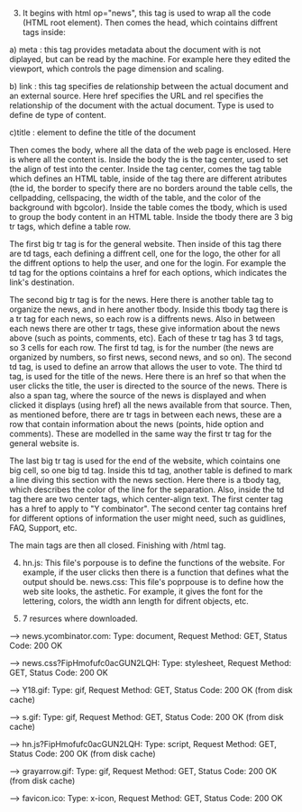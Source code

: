 3) It begins with html op="news", this tag is used to wrap all the code (HTML root element).
Then comes the head, which cointains diffrent tags inside:

 a) meta : this tag provides metadata about the document with is not diplayed, but can be read by the machine. For example here they edited the viewport, which controls the page dimension and scaling.
 
 b) link : this tag specifies de relationship between the actual document and an external source. Here href specifies the URL and rel specifies the relationship of the document with the actual document. Type is used to define de type of content. 
 
 c)title : element to define the title of the document

Then comes the body, where all the data of the web page is enclosed. Here is where all the content is.
Inside the body the is the tag center, used to set the align of test into the center.
Inside the tag center, comes the tag table which defines an HTML table, inside of the tag there are different atributes (the id, the border to specify there are no borders around the table cells, the cellpadding, cellspacing, the width of the table, and the color of the background with bgcolor).
Inside the table comes the tbody, which is used to group the body content in an HTML table.
Inside the tbody there are 3 big tr tags, which define a table row.

The first big tr tag is for the general website. Then inside of this tag there are td tags, each defining a diffrent cell, one for the logo, the other for all the diffrent options to help the user, and one for the login.
For example the td tag for the options cointains a href for each options, which indicates the link's destination. 

The second big tr tag is for the news. Here there is another table tag to organize the news, and in here another tbody.
Inside this tbody tag there is a tr tag for each news, so each row is a diffrents news. Also in between each news there are other tr tags, these give information about the news above (such as points, comments, etc).
Each of these tr tag has 3 td tags, so 3 cells for each row.
The first td tag, is for the number (the news are organized by numbers, so first news, second news, and so on).
The second td tag, is used to define an arrow that allows the user to vote.
The third td tag, is used for the title of the news. Here there is an href so that when the user clicks the title, the user is directed to the source of the news. There is also a span tag, where the source of the news is displayed and when clicked it displays (using href) all the news available from that source.
Then, as mentioned before, there are tr tags in between each news, these are a row that contain information about the news (points, hide option and comments). These are modelled in the same way the first tr tag for the general website is.

The last big tr tag is used for the end of the website, which cointains one big cell, so one big td tag.
Inside this td tag, another table is defined to mark a line diving this section with the news section. Here there is a tbody tag, which describes the color of the line for the separation.
Also, inside the td tag there are two center tags, which center-align text.
The first center tag has a href to apply to "Y combinator".
The second center tag contains href for different options of information the user might need, such as guidlines, FAQ, Support, etc.

The main tags are then all closed. Finishing with /html tag.

4) hn.js: This file's porpouse is to define the functions of the website. For example, if the user clicks then there is a function that defines what the output should be.
news.css: This file's poprpouse is to define how the web site looks, the asthetic. For example, it gives the font for the lettering, colors, the width ann length for difrent objects, etc.

5) 7 resurces where downloaded.

--> news.ycombinator.com: Type: document, Request Method: GET, Status Code: 200 OK
	
--> news.css?FipHmofufc0acGUN2LQH: Type: stylesheet, Request Method: GET, Status Code: 200 OK
	
--> Y18.gif: Type: gif, Request Method: GET, Status Code: 200 OK (from disk cache)
	
--> s.gif: Type: gif, Request Method: GET, Status Code: 200 OK (from disk cache)
	
--> hn.js?FipHmofufc0acGUN2LQH: Type: script, Request Method: GET, Status Code: 200 OK (from disk cache)
	
--> grayarrow.gif: Type: gif, Request Method: GET, Status Code: 200 OK (from disk cache)
	
--> favicon.ico: Type: x-icon, Request Method: GET, Status Code: 200 OK 



